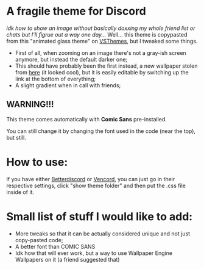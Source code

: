 # A fragile theme for Discord
<i>idk how to show an image without basically doxxing my whole friend list or chats but I'll figrue out a way one day...</i>
Well... this theme is copypasted from this "animated glass theme" on [VSThemes](https://vsthemes.org/en/skins/discord/68455-animated-glass.html), but I tweaked some things.
- First of all, when zooming on an image there's not a gray-ish screen anymore, but instead the default darker one;
- This should have probably been the first instead, a new wallpaper stolen from [here](https://wallpapers-clan.com/wp-content/uploads/2024/03/starfall-night-sky-mountains-aesthetic-gif-preview-desktop-wallpaper.gif) (it looked cool), but it is easily editable by switching up the link at the bottom of everything;
- A slight gradient when in call with friends;
## WARNING!!!
This theme comes automatically with **Comic Sans** pre-installed.

You can still change it by changing the font used in the code (near the top), but still.

# How to use:
If you have either [Betterdiscord](https://betterdiscord.app/) or [Vencord](https://vencord.dev/), you can just go in their respective settings, click "show theme folder" and then put the .css file inside of it.

# Small list of stuff I would like to add:
- More tweaks so that it can be actually considered unique and not just copy-pasted code;
- A better font than COMIC SANS
- Idk how that will ever work, but a way to use Wallpaper Engine Wallpapers on it (a friend suggested that)

